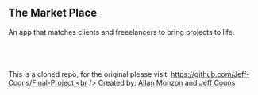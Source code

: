 ## The Market Place

An app that matches clients and freeelancers to bring projects to life.
<br />
<br />
<br />
<br />
<br />
This is a cloned repo, for the original please visit: https://github.com/Jeff-Coons/Final-Project.<br />
Created by: <a href="github.com/allanmonzon">Allan Monzon</a> and <a href="github.com/Jeff-Coons">Jeff Coons</a>

